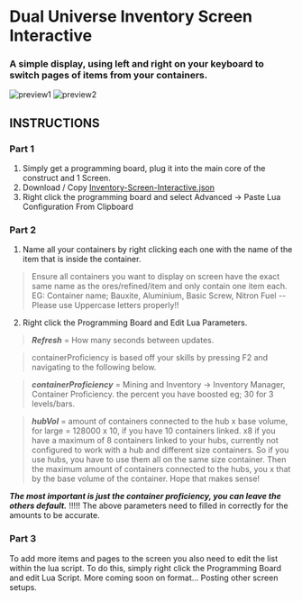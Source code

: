 # Dual Universe Inventory Screen Interactive
### A simple display, using left and right on your keyboard to switch pages of items from your containers.
![preview1](https://raw.githubusercontent.com/TwinFuture/Dual-Universe--Inventory-Screen-Interactive/main/images/2020-11-11%20(3).png) ![preview2](https://raw.githubusercontent.com/TwinFuture/Dual-Universe--Inventory-Screen-Interactive/main/images/2020-11-11%20(2).png)

## INSTRUCTIONS

### Part 1
1) Simply get a programming board, plug it into the main core of the construct and 1 Screen.
2) Download / Copy [Inventory-Screen-Interactive.json](https://raw.githubusercontent.com/TwinFuture/Dual-Universe--Inventory-Screen-Interactive/main/Inventory-Screen-Interactive.json)
3) Right click the programming board and select Advanced -> Paste Lua Configuration From Clipboard

### Part 2
1) Name all your containers by right clicking each one with the name of the item that is inside the container.
> Ensure all containers you want to display on screen have the exact same name as the ores/refined/item and only contain one item each.
EG: Container name; Bauxite, Aluminium, Basic Screw, Nitron Fuel -- Please use Uppercase letters properly!!
2) Right click the Programming Board and Edit Lua Parameters.
  > ***Refresh*** = How many seconds between updates.
  
  > containerProficiency is based off your skills by pressing F2 and navigating to the following below.
  
  > ***containerProficiency*** = Mining and Inventory -> Inventory Manager, Container Proficiency. the percent you have boosted eg; 30 for 3 levels/bars.
  
  > ***hubVol*** = amount of containers connected to the hub x base volume, for large = 128000 x 10, if you have 10 containers linked.
x8 if you have a maximum of 8 containers linked to your hubs, currently not configured to work with a hub and different size containers. So if you use hubs, you have to use them all on the same size container. Then the maximum amount of containers connected to the hubs, you x that by the base volume of the container. Hope that makes sense!

***The most important is just the container proficiency, you can leave the others default.***
!!!!! The above parameters need to filled in correctly for the amounts to be accurate.

### Part 3

To add more items and pages to the screen you also need to edit the list within the lua script.
To do this, simply right click the Programming Board and edit Lua Script.
More coming soon on format... Posting other screen setups.
